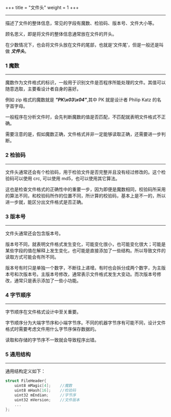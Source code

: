 +++
title = "文件头"
weight = 1
+++

<hr>

描述了文件的整体信息，常见的字段有魔数、检验码、版本号、文件大小等。

顾名思义，即是将文件的整体信息通常放在文件的开头。

在少数情况下，也会将文件头放在文件的尾部，也就是‘文件尾’，但是一般还是叫做 ***文件头***。

### 1 魔数
<hr>

魔数作为文件格式的标识，一般用于识别文件是否程序所能处理的文件。其值可以随意选取，主要看设计者自身的喜好。

例如 zip 格式的魔数就是 ***"PK\x03\x04"***,其中 PK 就是设计者 Philip Katz 的名字首字母。

一般程序在分析文件时，会先判断魔数的值是否匹配，不匹配就表明文件格式不正确。

需要注意的是，假如魔数正确，文件格式并非一定能够读取正确，还需要进一步判断。

### 2 检验码
<hr>

文件头通常还会有个检验码，用于检验文件是否完整并且没有经过修改的。这个检验码可以使用 crc, 可以使用 md5，也可以使用其它算法。

这也是检查文件格式的正确性中的重要一步，因为即便是魔数相同，校验码所采用的算法不同，和校验码所作的位置不同，所计算的校验码，基本上是不一的，所以进一步就，能区分出文件格式是否正确。

### 3 版本号
<hr>

文件头通常还会包含版本号。

版本号不同，就表明文件格式发生变化，可能变化很小，也可能变化很大；可能是某些字段的值在解释上发生变化，也可能是直接添加了一些结构。所以导致文件的读取方式可能会有所不同。

版本号有时只是单独一个数字，不断往上递增。有时也会拆分成两个数字，为主版本号和次版本号。主版本号修改，通常表示文件格式发生大变动。而次版本号修改，通常只是表示添加了一些小功能。

### 4 字节顺序
<hr>

字节顺序在文件格式设计中至关重要。

字节顺序分为大端字节序和小端字节序。不同的机器字节序有可能不同，设计文件格式时需要考虑文件用什么字节序保存数据的。

读取和存储的字节序不一致就会导致程序出错。

### 5 通用结构
<hr>

通用结构定义如下：

```c++
struct FileHeader{
    uint8 mMagic[4];    //魔数
    uint8 mHash[16];    //检验码
    uint32 mEndian;     //字节序
    uint32 mVersion;    //文件版本
    ...
};
```